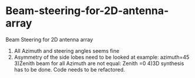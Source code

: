 # Beam-steering-for-2D-antenna-array
Beam Steering for 2D antenna array
1) All Azimuth and steering angles seems fine
2) Asymmetry of the side lobes need to be looked at example: azimuth=45
3)Zenith beam for all Azimuth are not equal: Zenith =0
4)3D synthesis has to be done. Code needs to be refactored.
